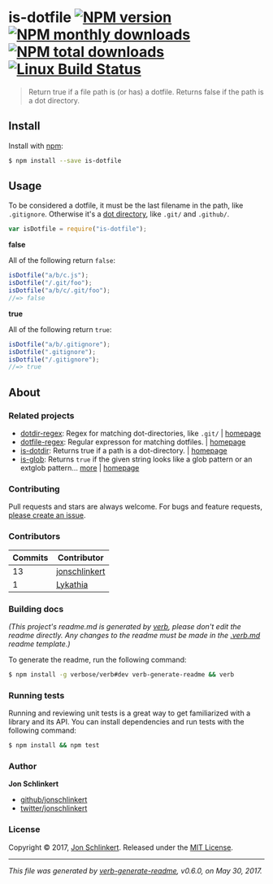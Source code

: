 # is-dotfile [![NPM version](https://img.shields.io/npm/v/is-dotfile.svg?style=flat)](https://www.npmjs.com/package/is-dotfile) [![NPM monthly downloads](https://img.shields.io/npm/dm/is-dotfile.svg?style=flat)](https://npmjs.org/package/is-dotfile) [![NPM total downloads](https://img.shields.io/npm/dt/is-dotfile.svg?style=flat)](https://npmjs.org/package/is-dotfile) [![Linux Build Status](https://img.shields.io/travis/jonschlinkert/is-dotfile.svg?style=flat&label=Travis)](https://travis-ci.org/jonschlinkert/is-dotfile)

> Return true if a file path is (or has) a dotfile. Returns false if the path is a dot directory.

## Install

Install with [npm](https://www.npmjs.com/):

```sh
$ npm install --save is-dotfile
```

## Usage

To be considered a dotfile, it must be the last filename in the path, like `.gitignore`. Otherwise it's a [dot directory](https://github.com/jonschlinkert/is-dotdir), like `.git/` and `.github/`.

```js
var isDotfile = require("is-dotfile");
```

**false**

All of the following return `false`:

```js
isDotfile("a/b/c.js");
isDotfile("/.git/foo");
isDotfile("a/b/c/.git/foo");
//=> false
```

**true**

All of the following return `true`:

```js
isDotfile("a/b/.gitignore");
isDotfile(".gitignore");
isDotfile("/.gitignore");
//=> true
```

## About

### Related projects

- [dotdir-regex](https://www.npmjs.com/package/dotdir-regex): Regex for matching dot-directories, like `.git/` | [homepage](https://github.com/regexps/dotdir-regex "Regex for matching dot-directories, like `.git/`")
- [dotfile-regex](https://www.npmjs.com/package/dotfile-regex): Regular expresson for matching dotfiles. | [homepage](https://github.com/regexps/dotfile-regex "Regular expresson for matching dotfiles.")
- [is-dotdir](https://www.npmjs.com/package/is-dotdir): Returns true if a path is a dot-directory. | [homepage](https://github.com/jonschlinkert/is-dotdir "Returns true if a path is a dot-directory.")
- [is-glob](https://www.npmjs.com/package/is-glob): Returns `true` if the given string looks like a glob pattern or an extglob pattern… [more](https://github.com/jonschlinkert/is-glob) | [homepage](https://github.com/jonschlinkert/is-glob "Returns `true` if the given string looks like a glob pattern or an extglob pattern. This makes it easy to create code that only uses external modules like node-glob when necessary, resulting in much faster code execution and initialization time, and a bet")

### Contributing

Pull requests and stars are always welcome. For bugs and feature requests, [please create an issue](../../issues/new).

### Contributors

| **Commits** | **Contributor**                                   |
| ----------- | ------------------------------------------------- |
| 13          | [jonschlinkert](https://github.com/jonschlinkert) |
| 1           | [Lykathia](https://github.com/Lykathia)           |

### Building docs

_(This project's readme.md is generated by [verb](https://github.com/verbose/verb-generate-readme), please don't edit the readme directly. Any changes to the readme must be made in the [.verb.md](.verb.md) readme template.)_

To generate the readme, run the following command:

```sh
$ npm install -g verbose/verb#dev verb-generate-readme && verb
```

### Running tests

Running and reviewing unit tests is a great way to get familiarized with a library and its API. You can install dependencies and run tests with the following command:

```sh
$ npm install && npm test
```

### Author

**Jon Schlinkert**

- [github/jonschlinkert](https://github.com/jonschlinkert)
- [twitter/jonschlinkert](https://twitter.com/jonschlinkert)

### License

Copyright © 2017, [Jon Schlinkert](https://github.com/jonschlinkert).
Released under the [MIT License](LICENSE).

---

_This file was generated by [verb-generate-readme](https://github.com/verbose/verb-generate-readme), v0.6.0, on May 30, 2017._
